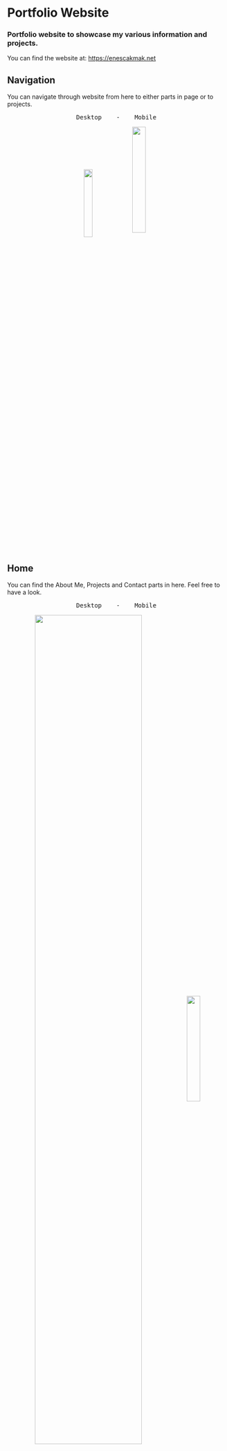 # Portfolio Website  
### Portfolio website to showcase my various information and projects.  

You can find the website at: https://enescakmak.net 

## Navigation  
You can navigate through website from here to either parts in page or to projects. 
<pre align="center">
Desktop    -    Mobile
</pre>
<p align="center">
<img width="20%" length="40%" align="center" src="https://github.com/enesscakmak/enescakmak.github.io/assets/114193468/0ecf2147-2df5-44fd-b31c-1919eaa5d95f">  

<img width="25%" length="100%" align="center" src="https://github.com/enesscakmak/enescakmak.github.io/assets/114193468/a00fa29d-29de-4fdf-b954-015530ef2278">
</p>

## Home  
You can find the About Me, Projects and Contact parts in here. Feel free to have a look.  

<pre align="center">
Desktop    -    Mobile
</pre>
<p align="center">
<img width="70%" length="100%" align="center" src="https://github.com/enesscakmak/enescakmak.github.io/assets/114193468/38ddad4b-1eba-43b9-8a29-ca08c26eb4fe">  

<img width="25%" length="40%" align="center" src="https://github.com/enesscakmak/enescakmak.github.io/assets/114193468/3bb62088-6490-408c-becb-451bce9960e5">
</p>

